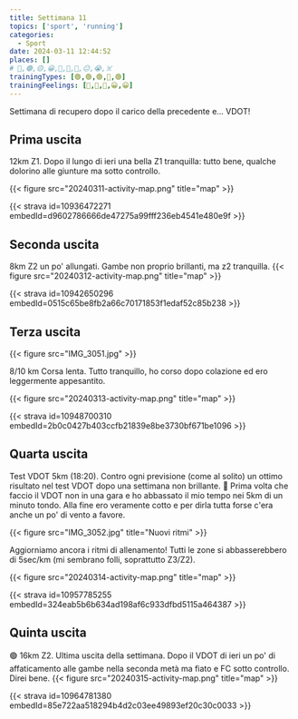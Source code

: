 ```yaml
---
title: Settimana 11
topics: ['sport', 'running']
categories:
  - Sport
date: 2024-03-11 12:44:52
places: []
# 🔴,🟢,🟡,😀,🙁,🫤,🙂,😐,😭,☠️
trainingTypes: [🟢,🟢,🟢,🔴,🟢]
trainingFeelings: [🙂,🙂,🙂,😀,😀]
---
```

Settimana di recupero dopo il carico della precedente e... VDOT!
<!--more--> 


## Prima uscita
12km Z1. Dopo il lungo di ieri una bella Z1 tranquilla: tutto bene, qualche dolorino alle giunture ma sotto controllo.

{{< figure src="20240311-activity-map.png" title="map" >}}

{{< strava id=10936472271 embedId=d9602786666de47275a99fff236eb4541e480e9f >}}

## Seconda uscita
8km Z2 un po' allungati.
Gambe non proprio brillanti, ma z2 tranquilla.
{{< figure src="20240312-activity-map.png" title="map" >}}

{{< strava id=10942650296 embedId=0515c65be8fb2a66c70171853f1edaf52c85b238 >}}

## Terza uscita
{{< figure src="IMG_3051.jpg" >}}

8/10 km Corsa lenta. Tutto tranquillo, ho corso dopo colazione ed ero leggermente appesantito.

{{< figure src="20240313-activity-map.png" title="map" >}}

{{< strava id=10948700310 embedId=2b0c0427b403ccfb21839e8be3730bf671be1096 >}}

## Quarta uscita
Test VDOT 5km (18:20).
Contro ogni previsione (come al solito) un ottimo risultato nel test VDOT dopo una settimana non brillante. 🥳
Prima volta che faccio il VDOT non in una gara e ho abbassato il mio tempo nei 5km di un minuto tondo.
Alla fine ero veramente cotto e per dirla tutta forse c'era anche un po' di vento a favore.

{{< figure src="IMG_3052.jpg" title="Nuovi ritmi" >}}

Aggiorniamo ancora i ritmi di allenamento! Tutti le zone si abbasserebbero di 5sec/km (mi sembrano folli, soprattutto Z3/Z2).



{{< figure src="20240314-activity-map.png" title="map" >}}

{{< strava id=10957785255 embedId=324eab5b6b634ad198af6c933dfbd5115a464387 >}}

## Quinta uscita
🟢 16km Z2. Ultima uscita della settimana. Dopo il VDOT di ieri un po' di affaticamento alle gambe nella seconda metà ma fiato e FC sotto controllo. Direi bene.
{{< figure src="20240315-activity-map.png" title="map" >}}

{{< strava id=10964781380 embedId=85e722aa518294b4d2c03ee49893ef20c30c0033 >}}
